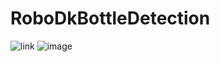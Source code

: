 # RoboDkBottleDetection

![link](https://youtu.be/BUKjOsF0C-o?feature=shared)
![image](https://github.com/Joe-KI333/RoboDkBottleDetection/assets/85284912/8a7b82ff-e5e1-4c00-ab9a-326d6ebb0716)
